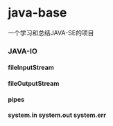 # java-base
一个学习和总结JAVA-SE的项目

### JAVA-IO
#### fileInputStream
#### fileOutputStream
#### pipes
#### system.in system.out system.err